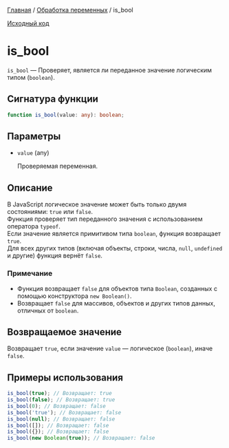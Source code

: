 [Главная](../../README.md) / [Обработка переменных](../variables.md) / is_bool

[Исходный код](../../src/variables/is_bool.mjs)

# is_bool

`is_bool` &mdash; Проверяет, является ли переданное значение логическим типом (`boolean`).

## Сигнатура функции

```ts
function is_bool(value: any): boolean;
```

## Параметры

-   `value` (any)

    Проверяемая переменная.

## Описание

В JavaScript логическое значение может быть только двумя состояниями: `true` или `false`.  
Функция проверяет тип переданного значения с использованием оператора `typeof`.  
Если значение является примитивом типа `boolean`, функция возвращает `true`.  
Для всех других типов (включая объекты, строки, числа, `null`, `undefined` и другие) функция вернёт
`false`.

### Примечание

-   Функция возвращает `false` для объектов типа `Boolean`, созданных с помощью конструктора
    `new Boolean()`.
-   Возвращает `false` для массивов, объектов и других типов данных, отличных от `boolean`.

## Возвращаемое значение

Возвращает `true`, если значение `value` — логическое (`boolean`), иначе `false`.

## Примеры использования

```js
is_bool(true); // Возвращает: true
is_bool(false); // Возвращает: true
is_bool(0); // Возвращает: false
is_bool('true'); // Возвращает: false
is_bool(null); // Возвращает: false
is_bool([]); // Возвращает: false
is_bool({}); // Возвращает: false
is_bool(new Boolean(true)); // Возвращает: false
```
